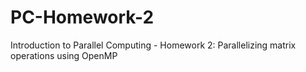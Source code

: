 # PC-Homework-2
Introduction to Parallel Computing - Homework 2: Parallelizing matrix operations using OpenMP
